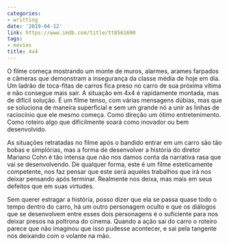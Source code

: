 ```yaml
---
categories:
- writting
date: '2019-04-12'
link: https://www.imdb.com/title/tt8561690
tags:
- movies
title: 4x4
---
```


O filme começa mostrando um monte de muros, alarmes, arames farpados e câmeras que demonstram a insegurança da classe média de hoje em dia. Um ladrão de toca-fitas de carros fica preso no carro de sua próxima vítima e não consegue mais sair. A situação em 4x4 é rapidamente montada, mas de difícil solução. É um filme tenso, com várias mensagens dúbias, mas que se soluciona de maneira superficial e sem um grande nó a unir as linhas de raciocínio que ele mesmo começa. Como direção um ótimo entretenimento. Como roteiro algo que dificilmente soará como inovador ou bem desenvolvido.

As situações retratadas no filme após o bandido entrar em um carro são tão bobas e simplórias, mas a forma de desenvolver a história do diretor Mariano Cohn é tão intensa que não nos damos conta da narrativa rasa que vai se desenvolvendo. De qualquer forma, este é um filme esteticamente competente, nos faz pensar que este será aqueles trabalhos que irá nos deixar pensando após terminar. Realmente nos deixa, mas mais em seus defeitos que em suas virtudes.

Sem querer estragar a história, posso dizer que ela se passa quase todo o tempo dentro do carro, há um outro personagem oculto e que os diálogos que se desenvolvem entre esses dois personagens é o suficiente para nos deixar presos na poltrona do cinema. Quando a ação sai do carro o roteiro parece que não imaginou que isso pudesse acontecer, e sai pela tangente nos deixando com o volante na mão.